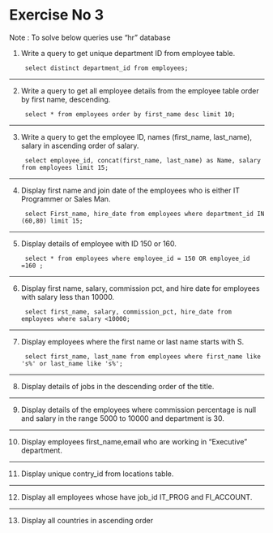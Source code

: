
# Exercise No 3

Note : To solve below queries use “hr” database

1. Write a query to get unique department ID from employee table.

        select distinct department_id from employees;

----------------------------------------------------

2. Write a query to get all employee details from the employee table order by first name, descending.

        select * from employees order by first_name desc limit 10;

----------------------------------------------------

3. Write a query to get the employee ID, names (first_name, last_name), salary in ascending order of salary.

        select employee_id, concat(first_name, last_name) as Name, salary from employees limit 15; 

----------------------------------------------------

4. Display first name and join date of the employees who is either IT Programmer or Sales Man.

        select First_name, hire_date from employees where department_id IN (60,80) limit 15;

----------------------------------------------------

5. Display details of employee with ID 150 or 160.

        select * from employees where employee_id = 150 OR employee_id =160 ; 
        
----------------------------------------------------

6. Display first name, salary, commission pct, and hire date for employees with salary less than 10000.

        select first_name, salary, commission_pct, hire_date from employees where salary <10000;

----------------------------------------------------

7. Display employees where the first name or last name starts with S.

        select first_name, last_name from employees where first_name like 's%' or last_name like 's%';
        
----------------------------------------------------
8. Display details of jobs in the descending order of the title.

----------------------------------------------------

9. Display details of the employees where commission percentage is null and salary in the range 5000 to 10000 and department is 30.

----------------------------------------------------

10. Display employees first_name,email who are working in “Executive” department.

----------------------------------------------------

11. Display unique contry_id from locations table.

----------------------------------------------------

12. Display all employees whose have job_id IT_PROG and FI_ACCOUNT.

----------------------------------------------------

13. Display all countries in ascending order